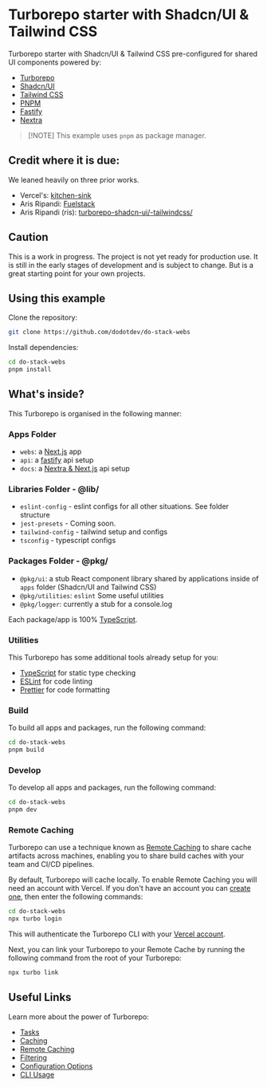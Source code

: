 # Turborepo starter with Shadcn/UI & Tailwind CSS

Turborepo starter with Shadcn/UI & Tailwind CSS pre-configured for shared UI components powered by:

- [Turborepo](https://turborepo.org/)
- [Shadcn/UI](https://ui.shadcn.com/)
- [Tailwind CSS](https://tailwindcss.com/)
- [PNPM](https://pnpm.io/)
- [Fastify](https://fastify.dev)
- [Nextra](https://nextra.site/)

> \[!NOTE\] This example uses `pnpm` as package manager.

## Credit where it is due:

We leaned heavily on three prior works.

- Vercel's: [kitchen-sink](https://vercel.com/templates/remix/turborepo-kitchensink)
- Aris Ripandi: [Fuelstack](https://github.com/riipandi/fuelstack)
- Aris Ripandi (ris): [turborepo-shadcn-ui/-tailwindcss/](https://github.com/henriqpohl/turborepo-shadcn-ui-tailwindcss)

## Caution

This is a work in progress. The project is not yet ready for production use. It is still in the early stages of development and is subject to change. But is a great starting point for your own projects.

## Using this example

Clone the repository:

```sh
git clone https://github.com/dodotdev/do-stack-webs
```

Install dependencies:

```sh
cd do-stack-webs
pnpm install
```

## What's inside?

This Turborepo is organised in the following manner:

### Apps Folder

- `webs`: a [Next.js](https://nextjs.org/) app
- `api`: a [fastify](https://fastify.dev) api setup
- `docs`: a [Nextra & Next.js](https://nextra.site/) api setup

### Libraries Folder - @lib/

- `eslint-config` - eslint configs for all other situations. See folder structure
- `jest-presets` - Coming soon.
- `tailwind-config` - tailwind setup and configs
- `tsconfig` - typescript configs

### Packages Folder - @pkg/

- `@pkg/ui`: a stub React component library shared by applications inside of `apps` folder (Shadcn/UI and Tailwind CSS)
- `@pkg/utilities`: `eslint` Some useful utilities
- `@pkg/logger`: currently a stub for a console.log

Each package/app is 100% [TypeScript](https://www.typescriptlang.org/).

### Utilities

This Turborepo has some additional tools already setup for you:

- [TypeScript](https://www.typescriptlang.org/) for static type checking
- [ESLint](https://eslint.org/) for code linting
- [Prettier](https://prettier.io) for code formatting

### Build

To build all apps and packages, run the following command:

```sh
cd do-stack-webs
pnpm build
```

### Develop

To develop all apps and packages, run the following command:

```sh
cd do-stack-webs
pnpm dev
```

### Remote Caching

Turborepo can use a technique known as [Remote Caching](https://turbo.build/repo/docs/core-concepts/remote-caching) to share cache artifacts across machines, enabling you to share build caches with your team and CI/CD pipelines.

By default, Turborepo will cache locally. To enable Remote Caching you will need an account with Vercel. If you don't have an account you can [create one](https://vercel.com/signup), then enter the following commands:

```sh
cd do-stack-webs
npx turbo login
```

This will authenticate the Turborepo CLI with your [Vercel account](https://vercel.com/docs/concepts/personal-accounts/overview).

Next, you can link your Turborepo to your Remote Cache by running the following command from the root of your Turborepo:

```sh
npx turbo link
```

## Useful Links

Learn more about the power of Turborepo:

- [Tasks](https://turbo.build/repo/docs/core-concepts/monorepos/running-tasks)
- [Caching](https://turbo.build/repo/docs/core-concepts/caching)
- [Remote Caching](https://turbo.build/repo/docs/core-concepts/remote-caching)
- [Filtering](https://turbo.build/repo/docs/core-concepts/monorepos/filtering)
- [Configuration Options](https://turbo.build/repo/docs/reference/configuration)
- [CLI Usage](https://turbo.build/repo/docs/reference/command-line-reference)
